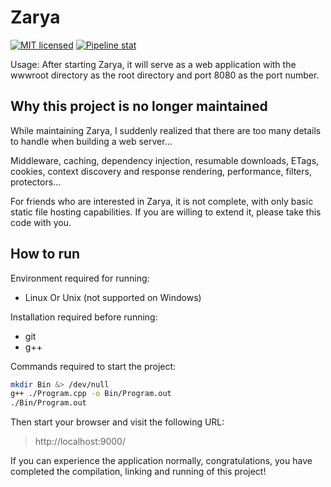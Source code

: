 # Zarya

[![MIT licensed](https://img.shields.io/badge/license-MIT-blue.svg)](https://gitlab.aiursoft.cn/aiursoft/infrastructures/-/blob/master/LICENSE)
[![Pipeline stat](https://gitlab.aiursoft.cn/anduin/zarya/badges/master/pipeline.svg)](https://gitlab.aiursoft.cn/anduin/zarya/-/pipelines)

Usage: After starting Zarya, it will serve as a web application with the wwwroot directory as the root directory and port 8080 as the port number.

## Why this project is no longer maintained

While maintaining Zarya, I suddenly realized that there are too many details to handle when building a web server...

Middleware, caching, dependency injection, resumable downloads, ETags, cookies, context discovery and response rendering, performance, filters, protectors...

For friends who are interested in Zarya, it is not complete, with only basic static file hosting capabilities. If you are willing to extend it, please take this code with you.

## How to run

Environment required for running:  

* Linux Or Unix (not supported on Windows)  

Installation required before running:

* git
* g++

Commands required to start the project:

```bash
mkdir Bin &> /dev/null
g++ ./Program.cpp -o Bin/Program.out
./Bin/Program.out
```

Then start your browser and visit the following URL:

>http://localhost:9000/

If you can experience the application normally, congratulations, you have completed the compilation, linking and running of this project!
